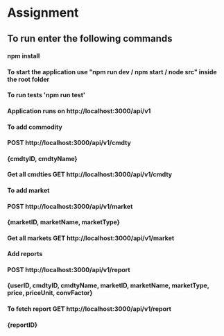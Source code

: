 # Assignment


## To run enter the following commands

#### npm install
#### To start the application use "npm run dev / npm start / node src" inside the root folder
#### To run tests 'npm run test'

#### Application runs on http://localhost:3000/api/v1

#### To add commodity 
#### POST http://localhost:3000/api/v1/cmdty
#### {cmdtyID, cmdtyName}
#### Get all cmdties GET http://localhost:3000/api/v1/cmdty

#### To add market
#### POST http://localhost:3000/api/v1/market
#### {marketID, marketName, marketType}
#### Get all markets GET http://localhost:3000/api/v1/market

#### Add reports
#### POST http://localhost:3000/api/v1/report
#### {userID, cmdtyID, cmdtyName, marketID, marketName, marketType, price, priceUnit, convFactor}
#### To fetch report GET http://localhost:3000/api/v1/report
#### {reportID}
